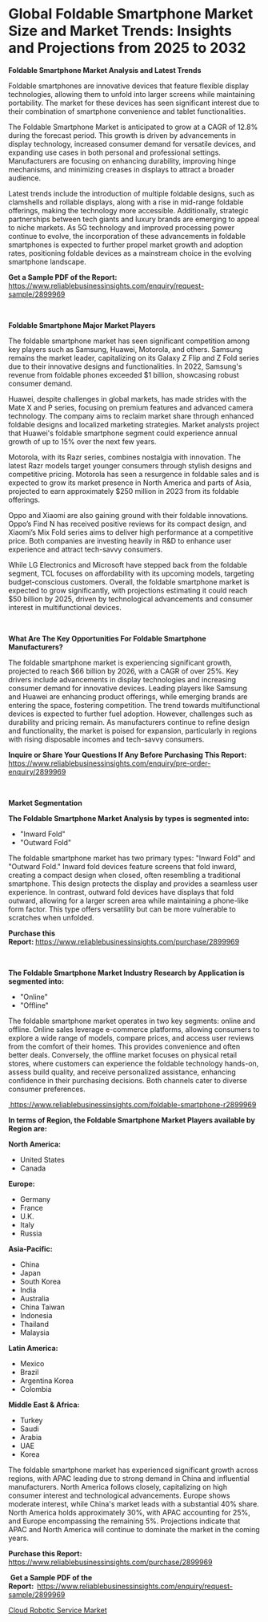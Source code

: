 <p><h1>Global Foldable Smartphone Market Size and Market Trends: Insights and Projections from 2025 to 2032</h1></p><p><strong>Foldable Smartphone Market Analysis and Latest Trends</strong></p>
<p><p>Foldable smartphones are innovative devices that feature flexible display technologies, allowing them to unfold into larger screens while maintaining portability. The market for these devices has seen significant interest due to their combination of smartphone convenience and tablet functionalities.</p><p>The Foldable Smartphone Market is anticipated to grow at a CAGR of 12.8% during the forecast period. This growth is driven by advancements in display technology, increased consumer demand for versatile devices, and expanding use cases in both personal and professional settings. Manufacturers are focusing on enhancing durability, improving hinge mechanisms, and minimizing creases in displays to attract a broader audience.</p><p>Latest trends include the introduction of multiple foldable designs, such as clamshells and rollable displays, along with a rise in mid-range foldable offerings, making the technology more accessible. Additionally, strategic partnerships between tech giants and luxury brands are emerging to appeal to niche markets. As 5G technology and improved processing power continue to evolve, the incorporation of these advancements in foldable smartphones is expected to further propel market growth and adoption rates, positioning foldable devices as a mainstream choice in the evolving smartphone landscape.</p></p>
<p><strong>Get a Sample PDF of the Report:&nbsp;</strong> <a href="https://www.reliablebusinessinsights.com/enquiry/request-sample/2899969?utm_campaign=3084&utm_medium=2&utm_source=Github&utm_content=ia&utm_term=16032025&utm_id=foldable-smartphone">https://www.reliablebusinessinsights.com/enquiry/request-sample/2899969</a></p>
<p>&nbsp;</p>
<p><strong>Foldable Smartphone Major Market Players</strong></p>
<p><p>The foldable smartphone market has seen significant competition among key players such as Samsung, Huawei, Motorola, and others. Samsung remains the market leader, capitalizing on its Galaxy Z Flip and Z Fold series due to their innovative designs and functionalities. In 2022, Samsung's revenue from foldable phones exceeded $1 billion, showcasing robust consumer demand.</p><p>Huawei, despite challenges in global markets, has made strides with the Mate X and P series, focusing on premium features and advanced camera technology. The company aims to reclaim market share through enhanced foldable designs and localized marketing strategies. Market analysts project that Huawei's foldable smartphone segment could experience annual growth of up to 15% over the next few years.</p><p>Motorola, with its Razr series, combines nostalgia with innovation. The latest Razr models target younger consumers through stylish designs and competitive pricing. Motorola has seen a resurgence in foldable sales and is expected to grow its market presence in North America and parts of Asia, projected to earn approximately $250 million in 2023 from its foldable offerings.</p><p>Oppo and Xiaomi are also gaining ground with their foldable innovations. Oppo’s Find N has received positive reviews for its compact design, and Xiaomi’s Mix Fold series aims to deliver high performance at a competitive price. Both companies are investing heavily in R&D to enhance user experience and attract tech-savvy consumers.</p><p>While LG Electronics and Microsoft have stepped back from the foldable segment, TCL focuses on affordability with its upcoming models, targeting budget-conscious customers. Overall, the foldable smartphone market is expected to grow significantly, with projections estimating it could reach $50 billion by 2025, driven by technological advancements and consumer interest in multifunctional devices.</p></p>
<p>&nbsp;</p>
<p><strong>What Are The Key Opportunities For Foldable Smartphone Manufacturers?</strong></p>
<p><p>The foldable smartphone market is experiencing significant growth, projected to reach $66 billion by 2026, with a CAGR of over 25%. Key drivers include advancements in display technologies and increasing consumer demand for innovative devices. Leading players like Samsung and Huawei are enhancing product offerings, while emerging brands are entering the space, fostering competition. The trend towards multifunctional devices is expected to further fuel adoption. However, challenges such as durability and pricing remain. As manufacturers continue to refine design and functionality, the market is poised for expansion, particularly in regions with rising disposable incomes and tech-savvy consumers.</p></p>
<p><strong>Inquire or Share Your Questions If Any Before Purchasing This Report:</strong> <a href="https://www.reliablebusinessinsights.com/enquiry/pre-order-enquiry/2899969?utm_campaign=3084&utm_medium=2&utm_source=Github&utm_content=ia&utm_term=16032025&utm_id=foldable-smartphone">https://www.reliablebusinessinsights.com/enquiry/pre-order-enquiry/2899969</a></p>
<p>&nbsp;</p>
<p><strong>Market Segmentation</strong></p>
<p><strong>The Foldable Smartphone Market Analysis by types is segmented into:</strong></p>
<p><ul><li>"Inward Fold"</li><li>"Outward Fold"</li></ul></p>
<p><p>The foldable smartphone market has two primary types: "Inward Fold" and "Outward Fold." Inward fold devices feature screens that fold inward, creating a compact design when closed, often resembling a traditional smartphone. This design protects the display and provides a seamless user experience. In contrast, outward fold devices have displays that fold outward, allowing for a larger screen area while maintaining a phone-like form factor. This type offers versatility but can be more vulnerable to scratches when unfolded.</p></p>
<p><strong>Purchase this Report:&nbsp;</strong><a href="https://www.reliablebusinessinsights.com/purchase/2899969?utm_campaign=3084&utm_medium=2&utm_source=Github&utm_content=ia&utm_term=16032025&utm_id=foldable-smartphone">https://www.reliablebusinessinsights.com/purchase/2899969</a></p>
<p>&nbsp;</p>
<p><strong>The Foldable Smartphone Market Industry Research by Application is segmented into:</strong></p>
<p><ul><li>"Online"</li><li>"Offline"</li></ul></p>
<p><p>The foldable smartphone market operates in two key segments: online and offline. Online sales leverage e-commerce platforms, allowing consumers to explore a wide range of models, compare prices, and access user reviews from the comfort of their homes. This provides convenience and often better deals. Conversely, the offline market focuses on physical retail stores, where customers can experience the foldable technology hands-on, assess build quality, and receive personalized assistance, enhancing confidence in their purchasing decisions. Both channels cater to diverse consumer preferences.</p></p>
<p><a href="https://www.reliablebusinessinsights.com/foldable-smartphone-r2899969?utm_campaign=3084&utm_medium=2&utm_source=Github&utm_content=ia&utm_term=16032025&utm_id=foldable-smartphone">&nbsp;https://www.reliablebusinessinsights.com/foldable-smartphone-r2899969</a></p>
<p><strong>In terms of Region, the Foldable Smartphone Market Players available by Region are:</strong></p>
<p>
    <p> <strong> North America: </strong>
        <ul>
            <li>United States</li>
            <li>Canada</li>
        </ul>
        </p> 
    <p> <strong> Europe: </strong>
        <ul>
            <li>Germany</li>
            <li>France</li>
            <li>U.K.</li>
            <li>Italy</li>
            <li>Russia</li>
        </ul>
        </p> 
    <p> <strong> Asia-Pacific: </strong>
        <ul>
            <li>China</li>
            <li>Japan</li>
            <li>South Korea</li>
            <li>India</li>
            <li>Australia</li>
            <li>China Taiwan</li>
            <li>Indonesia</li>
            <li>Thailand</li>
            <li>Malaysia</li>
        </ul>
        </p> 
    <p> <strong> Latin America: </strong>
        <ul>
            <li>Mexico</li>
            <li>Brazil</li>
            <li>Argentina Korea</li>
            <li>Colombia</li>
        </ul>
        </p> 
    <p> <strong> Middle East & Africa: </strong>
        <ul>
            <li>Turkey</li>
            <li>Saudi</li>
            <li>Arabia</li>
            <li>UAE</li>
            <li>Korea</li>
        </ul>
    </p>
    </p>
<p><p>The foldable smartphone market has experienced significant growth across regions, with APAC leading due to strong demand in China and influential manufacturers. North America follows closely, capitalizing on high consumer interest and technological advancements. Europe shows moderate interest, while China's market leads with a substantial 40% share. North America holds approximately 30%, with APAC accounting for 25%, and Europe encompassing the remaining 5%. Projections indicate that APAC and North America will continue to dominate the market in the coming years.</p></p>
<p><strong>Purchase this Report: </strong><a href="https://www.reliablebusinessinsights.com/purchase/2899969?utm_campaign=3084&utm_medium=2&utm_source=Github&utm_content=ia&utm_term=16032025&utm_id=foldable-smartphone">https://www.reliablebusinessinsights.com/purchase/2899969</a></p>
<p>&nbsp;<strong>Get a Sample PDF of the Report:&nbsp;&nbsp;</strong><a href="https://www.reliablebusinessinsights.com/enquiry/request-sample/2899969?utm_campaign=3084&utm_medium=2&utm_source=Github&utm_content=ia&utm_term=16032025&utm_id=foldable-smartphone">https://www.reliablebusinessinsights.com/enquiry/request-sample/2899969</a></p>
<p><strong></strong></p>
<p><p><a href="https://github.com/jenithschijf/Market-Research-Report-List-1/blob/main/cloud-robotic-service-market.md?utm_campaign=3084&utm_medium=2&utm_source=Github&utm_content=ia&utm_term=16032025&utm_id=foldable-smartphone">Cloud Robotic Service Market</a></p></p>